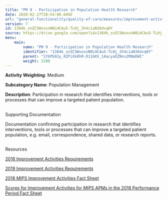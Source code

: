 ```yaml
---
title: "PM 9 - Participation in Population Health Research"
date: 2020-02-27T20:54:08.649Z
url: "general-functionality/quality-of-care/measures/improvement-activities-measures/2018-improvement-activities/pm-9-participation-in-population-health-research.html"
version: 7
id: 1384k_snZC5WvosnN0LHCAu5-TLHj_2h4ciaN36dvq0Y
source: https://drive.google.com/open?id=1384k_snZC5WvosnN0LHCAu5-TLHj_2h4ciaN36dvq0Y
menu:
    main:
        name: "PM 9 - Participation in Population Health Research"
        identifier: "1384k_snZC5WvosnN0LHCAu5-TLHj_2h4ciaN36dvq0Y"
        parent: "1YbPb92y_0ZPiXk8hR-D11GKV_1AacyaOZNnv2MQmDWI"
        weight: 3280
---
```









**Activity Weighting**: Medium

**Subcategory Name**: Population Management

**Description**: Participation in research that identifies interventions, tools or processes that can improve a targeted patient population.







## 

Supporting Documentation

Documentation confirming participation in research that identifies interventions, tools or processes that can improve a targeted patient population, e.g. email, correspondence, shared data, or research reports.







## 

Resources

[2018 Improvement Activities Requirements](https://qpp.cms.gov/mips/improvement-activities?py=2018)

[2019 Improvement Activities Requirements](https://qpp.cms.gov/mips/improvement-activities?py=2019)

[2018 MIPS Improvement Activities Fact Sheet](https://qpp.cms.gov/resource/2018%20MIPS%20Improvement%20Activities%20Fact%20Sheet)

[Scores for Improvement Activities for MIPS APMs in the 2018 Performance Period Fact Sheet](https://qpp.cms.gov/resource/2018%20MIPS%20APMs%20improvement%20Activities%20scores%20fact%20sheet)

